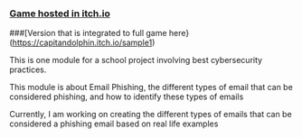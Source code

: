 ### [Game hosted in itch.io](https://capitandolphin.itch.io/phishingmodule)

###[Version that is integrated to full game here}(https://capitandolphin.itch.io/sample1)


This is one module for a school project involving best cybersecurity practices.

This module is about Email Phishing, the different types of email that can be considered phishing, and how to identify these types of emails

Currently, I am working on creating the different types of emails that can be considered a phishing email based on real life examples
